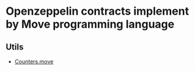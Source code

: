 # Openzeppelin contracts implement by Move programming language


## Utils

- [Counters.move](./sources/utils/counters.move)
